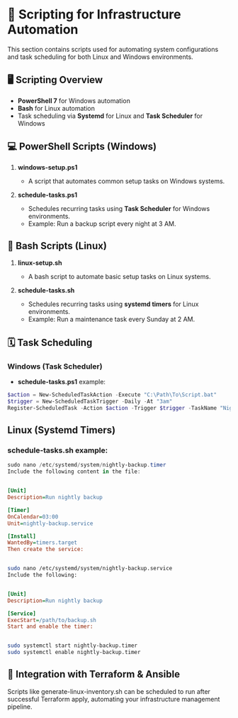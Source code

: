 # 📜 Scripting for Infrastructure Automation

This section contains scripts used for automating system configurations and task scheduling for both Linux and Windows environments.

## 🖥️ Scripting Overview

- **PowerShell 7** for Windows automation
- **Bash** for Linux automation
- Task scheduling via **Systemd** for Linux and **Task Scheduler** for Windows

## 💻 PowerShell Scripts (Windows)

1. **windows-setup.ps1**
   - A script that automates common setup tasks on Windows systems.
   
2. **schedule-tasks.ps1**
   - Schedules recurring tasks using **Task Scheduler** for Windows environments.
   - Example: Run a backup script every night at 3 AM.

## 🐧 Bash Scripts (Linux)

1. **linux-setup.sh**
   - A bash script to automate basic setup tasks on Linux systems.
   
2. **schedule-tasks.sh**
   - Schedules recurring tasks using **systemd timers** for Linux environments.
   - Example: Run a maintenance task every Sunday at 2 AM.

## 🗓️ Task Scheduling

### Windows (Task Scheduler)

- **schedule-tasks.ps1** example:
```powershell
$action = New-ScheduledTaskAction -Execute "C:\Path\To\Script.bat"
$trigger = New-ScheduledTaskTrigger -Daily -At "3am"
Register-ScheduledTask -Action $action -Trigger $trigger -TaskName "NightlyBackup"
```

## Linux (Systemd Timers)

### schedule-tasks.sh example:

```powershell
sudo nano /etc/systemd/system/nightly-backup.timer
Include the following content in the file:

``` 
```ini

[Unit]
Description=Run nightly backup

[Timer]
OnCalendar=03:00
Unit=nightly-backup.service

[Install]
WantedBy=timers.target
Then create the service:

```

```bash

sudo nano /etc/systemd/system/nightly-backup.service
Include the following:

```

```ini

[Unit]
Description=Run nightly backup

[Service]
ExecStart=/path/to/backup.sh
Start and enable the timer:

```
```bash

sudo systemctl start nightly-backup.timer
sudo systemctl enable nightly-backup.timer

```

## 🔄 Integration with Terraform & Ansible
Scripts like generate-linux-inventory.sh can be scheduled to run after successful Terraform apply, automating your infrastructure management pipeline.
